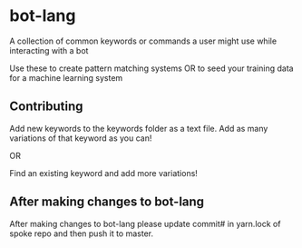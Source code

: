 # bot-lang
A collection of common keywords or commands a user might use while interacting with a bot

Use these to create pattern matching systems OR to seed your training data for a machine learning system

## Contributing

Add new keywords to the keywords folder as a text file.  Add as many variations of that keyword as you can!

OR

Find an existing keyword and add more variations!

## After making changes to bot-lang

After making changes to bot-lang please update commit# in yarn.lock of spoke repo and then push it to master.
